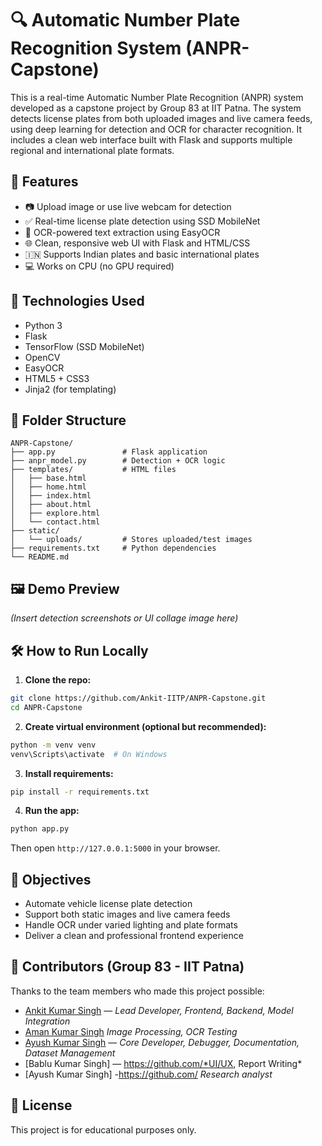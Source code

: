 
# 🔍 Automatic Number Plate Recognition System (ANPR-Capstone)

This is a real-time Automatic Number Plate Recognition (ANPR) system developed as a capstone project by Group 83 at IIT Patna. The system detects license plates from both uploaded images and live camera feeds, using deep learning for detection and OCR for character recognition. It includes a clean web interface built with Flask and supports multiple regional and international plate formats.

## 🚀 Features

- 📷 Upload image or use live webcam for detection
- ✅ Real-time license plate detection using SSD MobileNet
- 🔡 OCR-powered text extraction using EasyOCR
- 🌐 Clean, responsive web UI with Flask and HTML/CSS
- 🇮🇳 Supports Indian plates and basic international plates
- 💻 Works on CPU (no GPU required)

## 🧰 Technologies Used

- Python 3
- Flask
- TensorFlow (SSD MobileNet)
- OpenCV
- EasyOCR
- HTML5 + CSS3
- Jinja2 (for templating)

## 📂 Folder Structure

```
ANPR-Capstone/
├── app.py               # Flask application
├── anpr_model.py        # Detection + OCR logic
├── templates/           # HTML files
│   ├── base.html
│   ├── home.html
│   ├── index.html
│   ├── about.html
│   ├── explore.html
│   └── contact.html
├── static/
│   └── uploads/         # Stores uploaded/test images
├── requirements.txt     # Python dependencies
└── README.md
```

## 🖼️ Demo Preview

*(Insert detection screenshots or UI collage image here)*

## 🛠️ How to Run Locally

1. **Clone the repo:**
```bash
git clone https://github.com/Ankit-IITP/ANPR-Capstone.git
cd ANPR-Capstone
```

2. **Create virtual environment (optional but recommended):**
```bash
python -m venv venv
venv\Scripts\activate  # On Windows
```

3. **Install requirements:**
```bash
pip install -r requirements.txt
```

4. **Run the app:**
```bash
python app.py
```

Then open `http://127.0.0.1:5000` in your browser.

## 📌 Objectives

- Automate vehicle license plate detection
- Support both static images and live camera feeds
- Handle OCR under varied lighting and plate formats
- Deliver a clean and professional frontend experience

## 🤝 Contributors (Group 83 - IIT Patna)

Thanks to the team members who made this project possible:

- [Ankit Kumar Singh](https://github.com/Ankit-IITP) — *Lead Developer, Frontend, Backend, Model Integration*
- [Aman Kumar Singh](https://github.com/iitpaman) *Image Processing, OCR Testing*
- [Ayush Kumar Singh](https://github.com/ayushsinh5) — *Core Developer, Debugger, Documentation, Dataset Management*
- [Bablu Kumar Singh] — https://github.com/*UI/UX, Report Writing*
- [Ayush Kumar Singh] -https://github.com/ *Research analyst*

## 📄 License

This project is for educational purposes only.
